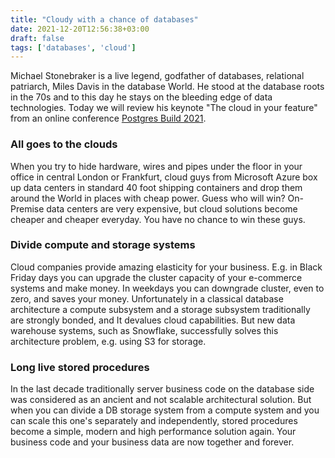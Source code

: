 ```yaml
---
title: "Cloudy with a chance of databases"
date: 2021-12-20T12:56:38+03:00
draft: false
tags: ['databases', 'cloud']
---
```


Michael Stonebraker is a live legend, godfather of databases, relational patriarch, Miles Davis in the database World. He stood at the database roots in the 70s and to this day he stays on the bleeding edge of data technologies. Today we will review his keynote "The cloud in your feature" from an online conference [Postgres Build 2021](https://www.postgresbuild.com/registration-talks).

### All goes to the clouds
When you try to hide hardware, wires and pipes under the floor in your office in central London or Frankfurt, cloud guys from Microsoft Azure box up data centers in standard 40 foot shipping containers and drop them around the World in places with cheap power. Guess who will win? On-Premise data centers are very expensive, but cloud solutions become cheaper and cheaper everyday. You have no chance to win these guys.

### Divide compute and storage systems
Cloud companies provide amazing elasticity for your business. E.g. in Black Friday days you can upgrade the cluster capacity of your e-commerce systems and make money. In weekdays you can downgrade cluster, even to zero, and saves your money. Unfortunately in a classical database architecture a compute subsystem and a storage subsystem traditionally are strongly bonded, and It devalues cloud capabilities. But new data warehouse systems, such as Snowflake, successfully solves this architecture problem, e.g. using S3 for storage.

### Long live stored procedures
In the last decade traditionally server business code on the database side was considered as an ancient and not scalable architectural solution. But when you can divide a DB storage system from a compute system and you can scale this one's separately and independently, stored procedures become a simple, modern and high performance solution again. Your business code and your business data are now together and forever.
